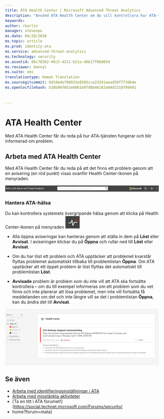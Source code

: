 ```yaml
---
title: ATA Health Center | Microsoft Advanced Threat Analytics
description: "Använd ATA Health Center om du vill kontrollera hur ATA-tjänsten fungerar och bli informerad om potentiella problem."
keywords: 
author: rkarlin
manager: stevenpo
ms.date: 04/28/2016
ms.topic: article
ms.prod: identity-ata
ms.service: advanced-threat-analytics
ms.technology: security
ms.assetid: d6c783b2-46c5-4211-b21a-d6b17f08d03d
ms.reviewer: bennyl
ms.suite: ems
translationtype: Human Translation
ms.sourcegitcommit: 8d1dedaf86031e8585cca23241aead58f7f3db4e
ms.openlocfilehash: b38b96f0b2e6061e97d8b46163a04d2310709491


---
```


# ATA Health Center
Med ATA Health Center får du reda på hur ATA-tjänsten fungerar och blir informerad om problem.

## Arbeta med ATA Health Center
Med ATA Health Center får du reda på att det finns ett problem genom att en avisering (en röd punkt) visas ovanför Health Center-ikonen på menyraden.

![Verktygsfält med röd punkt för ATA Health Center](media/ATA-Health-Center-Alert-red-dot.png)

### Hantera ATA-hälsa
Du kan kontrollera systemets övergripande hälsa genom att klicka på Health Center-ikonen på menyraden ![ATA Health Center-ikon](media/ATA-red-dot.png)

-   Alla öppna aviseringar kan hanteras genom att ställa in dem på **Löst** eller **Avvisat**. I aviseringen klickar du på **Öppna** och rullar ned till **Löst** eller **Avvisat**.

-   Om du har löst ett problem och ATA upptäcker att problemet kvarstår flyttas problemet automatiskt tillbaka till problemlistan **Öppna**. Om ATA upptäcker att ett öppet problem är löst flyttas det automatiskt till problemlistan **Löst**.

-   **Avvisade** problem är problem som du inte vill att ATA ska fortsätta kontrollera – om du till exempel informeras om ett problem som du vet finns och inte planerar att lösa problemet, men inte vill fortsätta få meddelanden om det och inte längre vill se det i problemlistan **Öppna**, kan du ändra det till **Avvisat**.

![Bild av ATA Health Center-problem](media/ATA-Health-Issue.JPG)

## Se även
- [Arbeta med identifieringsinställningar i ATA](working-with-detection-settings.md)
- [Arbeta med misstänkta aktiviteter](working-with-suspicious-activities.md)
- [Ta en titt i ATA forumet!] (https://social.technet.microsoft.com/Forums/security/
- home?forum=mata)



<!--HONumber=Jun16_HO4-->


